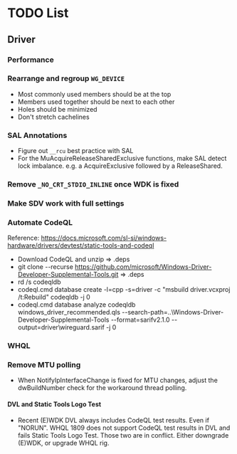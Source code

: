 # TODO List

## Driver

### Performance

### Rearrange and regroup `WG_DEVICE`
- Most commonly used members should be at the top
- Members used together should be next to each other
- Holes should be minimized
- Don't stretch cachelines

### SAL Annotations
- Figure out `__rcu` best practice with SAL
- For the MuAcquireReleaseSharedExclusive functions, make SAL detect lock
  imbalance. e.g. a AcquireExclusive followed by a ReleaseShared.

### Remove `_NO_CRT_STDIO_INLINE` once WDK is fixed

### Make SDV work with full settings

### Automate CodeQL
Reference: https://docs.microsoft.com/sl-si/windows-hardware/drivers/devtest/static-tools-and-codeql
- Download CodeQL and unzip => .deps
- git clone --recurse https://github.com/microsoft/Windows-Driver-Developer-Supplemental-Tools.git => .deps
- rd /s codeqldb
- codeql.cmd database create -l=cpp -s=driver -c "msbuild driver.vcxproj /t:Rebuild" codeqldb -j 0
- codeql.cmd database analyze codeqldb windows_driver_recommended.qls --search-path=..\Windows-Driver-Developer-Supplemental-Tools --format=sarifv2.1.0 --output=driver\wireguard.sarif -j 0

### WHQL

### Remove MTU polling
- When NotifyIpInterfaceChange is fixed for MTU changes, adjust the dwBuildNumber
  check for the workaround thread polling.

#### DVL and Static Tools Logo Test
- Recent (E)WDK DVL always includes CodeQL test results. Even if "NORUN". WHQL 1809 does not support CodeQL test results in DVL and fails Static Tools Logo Test. Those two are in conflict. Either downgrade (E)WDK, or upgrade WHQL rig.
